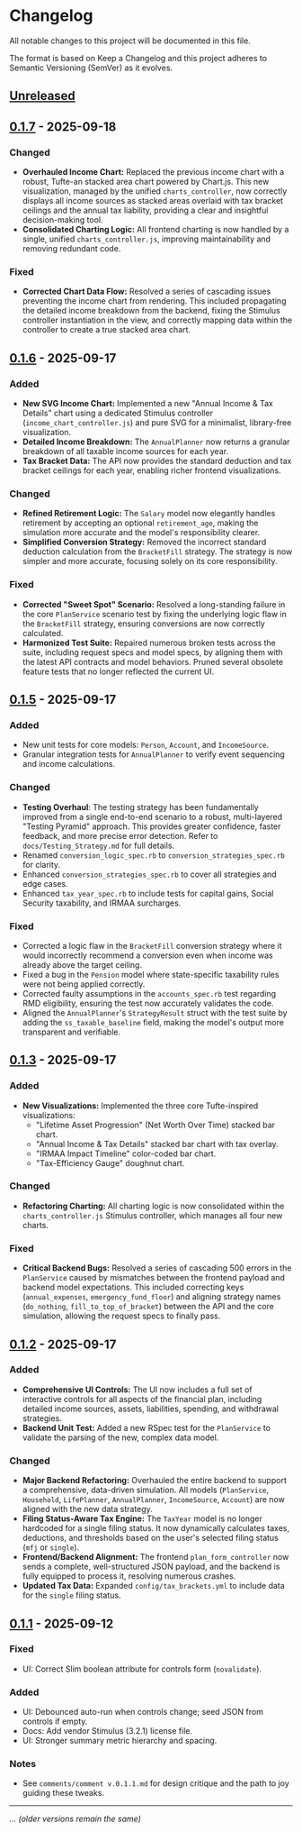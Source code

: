 # Changelog

All notable changes to this project will be documented in this file.

The format is based on Keep a Changelog and this project adheres to Semantic Versioning (SemVer) as it evolves.

## [Unreleased]

## [0.1.7] - 2025-09-18

### Changed
- **Overhauled Income Chart:** Replaced the previous income chart with a robust, Tufte-an stacked area chart powered by Chart.js. This new visualization, managed by the unified `charts_controller`, now correctly displays all income sources as stacked areas overlaid with tax bracket ceilings and the annual tax liability, providing a clear and insightful decision-making tool.
- **Consolidated Charting Logic:** All frontend charting is now handled by a single, unified `charts_controller.js`, improving maintainability and removing redundant code.

### Fixed
- **Corrected Chart Data Flow:** Resolved a series of cascading issues preventing the income chart from rendering. This included propagating the detailed income breakdown from the backend, fixing the Stimulus controller instantiation in the view, and correctly mapping data within the controller to create a true stacked area chart.

## [0.1.6] - 2025-09-17

### Added
- **New SVG Income Chart:** Implemented a new "Annual Income & Tax Details" chart using a dedicated Stimulus controller (`income_chart_controller.js`) and pure SVG for a minimalist, library-free visualization.
- **Detailed Income Breakdown:** The `AnnualPlanner` now returns a granular breakdown of all taxable income sources for each year.
- **Tax Bracket Data:** The API now provides the standard deduction and tax bracket ceilings for each year, enabling richer frontend visualizations.

### Changed
- **Refined Retirement Logic:** The `Salary` model now elegantly handles retirement by accepting an optional `retirement_age`, making the simulation more accurate and the model's responsibility clearer.
- **Simplified Conversion Strategy:** Removed the incorrect standard deduction calculation from the `BracketFill` strategy. The strategy is now simpler and more accurate, focusing solely on its core responsibility.

### Fixed
- **Corrected "Sweet Spot" Scenario:** Resolved a long-standing failure in the core `PlanService` scenario test by fixing the underlying logic flaw in the `BracketFill` strategy, ensuring conversions are now correctly calculated.
- **Harmonized Test Suite:** Repaired numerous broken tests across the suite, including request specs and model specs, by aligning them with the latest API contracts and model behaviors. Pruned several obsolete feature tests that no longer reflected the current UI.

## [0.1.5] - 2025-09-17

### Added
- New unit tests for core models: `Person`, `Account`, and `IncomeSource`.
- Granular integration tests for `AnnualPlanner` to verify event sequencing and income calculations.

### Changed
- **Testing Overhaul**: The testing strategy has been fundamentally improved from a single end-to-end scenario to a robust, multi-layered "Testing Pyramid" approach. This provides greater confidence, faster feedback, and more precise error detection. Refer to `docs/Testing_Strategy.md` for full details.
- Renamed `conversion_logic_spec.rb` to `conversion_strategies_spec.rb` for clarity.
- Enhanced `conversion_strategies_spec.rb` to cover all strategies and edge cases.
- Enhanced `tax_year_spec.rb` to include tests for capital gains, Social Security taxability, and IRMAA surcharges.

### Fixed
- Corrected a logic flaw in the `BracketFill` conversion strategy where it would incorrectly recommend a conversion even when income was already above the target ceiling.
- Fixed a bug in the `Pension` model where state-specific taxability rules were not being applied correctly.
- Corrected faulty assumptions in the `accounts_spec.rb` test regarding RMD eligibility, ensuring the test now accurately validates the code.
- Aligned the `AnnualPlanner`'s `StrategyResult` struct with the test suite by adding the `ss_taxable_baseline` field, making the model's output more transparent and verifiable.

## [0.1.3] - 2025-09-17
### Added
- **New Visualizations:** Implemented the three core Tufte-inspired visualizations:
  - "Lifetime Asset Progression" (Net Worth Over Time) stacked bar chart.
  - "Annual Income & Tax Details" stacked bar chart with tax overlay.
  - "IRMAA Impact Timeline" color-coded bar chart.
  - "Tax-Efficiency Gauge" doughnut chart.

### Changed
- **Refactoring Charting:** All charting logic is now consolidated within the `charts_controller.js` Stimulus controller, which manages all four new charts.

### Fixed
- **Critical Backend Bugs:** Resolved a series of cascading 500 errors in the `PlanService` caused by mismatches between the frontend payload and backend model expectations. This included correcting keys (`annual_expenses`, `emergency_fund_floor`) and aligning strategy names (`do_nothing`, `fill_to_top_of_bracket`) between the API and the core simulation, allowing the request specs to finally pass.

## [0.1.2] - 2025-09-17
### Added
- **Comprehensive UI Controls:** The UI now includes a full set of interactive controls for all aspects of the financial plan, including detailed income sources, assets, liabilities, spending, and withdrawal strategies.
- **Backend Unit Test:** Added a new RSpec test for the `PlanService` to validate the parsing of the new, complex data model.

### Changed
- **Major Backend Refactoring:** Overhauled the entire backend to support a comprehensive, data-driven simulation. All models (`PlanService`, `Household`, `LifePlanner`, `AnnualPlanner`, `IncomeSource`, `Account`) are now aligned with the new data strategy.
- **Filing Status-Aware Tax Engine:** The `TaxYear` model is no longer hardcoded for a single filing status. It now dynamically calculates taxes, deductions, and thresholds based on the user's selected filing status (`mfj` or `single`).
- **Frontend/Backend Alignment:** The frontend `plan_form_controller` now sends a complete, well-structured JSON payload, and the backend is fully equipped to process it, resolving numerous crashes.
- **Updated Tax Data:** Expanded `config/tax_brackets.yml` to include data for the `single` filing status.

## [0.1.1] - 2025-09-12
### Fixed
- UI: Correct Slim boolean attribute for controls form (`novalidate`).

### Added
- UI: Debounced auto-run when controls change; seed JSON from controls if empty.
- Docs: Add vendor Stimulus (3.2.1) license file.
- UI: Stronger summary metric hierarchy and spacing.

### Notes
- See `comments/comment v.0.1.1.md` for design critique and the path to joy guiding these tweaks.

---

*... (older versions remain the same)*

[Unreleased]: https://github.com/dansimpson61/foresight/compare/v0.1.7...HEAD
[0.1.7]: https://github.com/dansimpson61/foresight/compare/v0.1.6...v0.1.7
[0.1.6]: https://github.com/dansimpson61/foresight/compare/v0.1.5...v0.1.6
[0.1.5]: https://github.com/dansimpson61/foresight/compare/v0.1.3...v0.1.5
[0.1.3]: https://github.com/dansimpson61/foresight/compare/v0.1.2...v0.1.3
[0.1.2]: https://github.com/dansimpson61/foresight/compare/v0.1.1...v0.1.2
[0.1.1]: https://github.com/dansimpson61/foresight/releases/tag/v0.1.1
[0.1.0]: https://github.com/dansimpson61/foresight/releases/tag/v0.1.0
